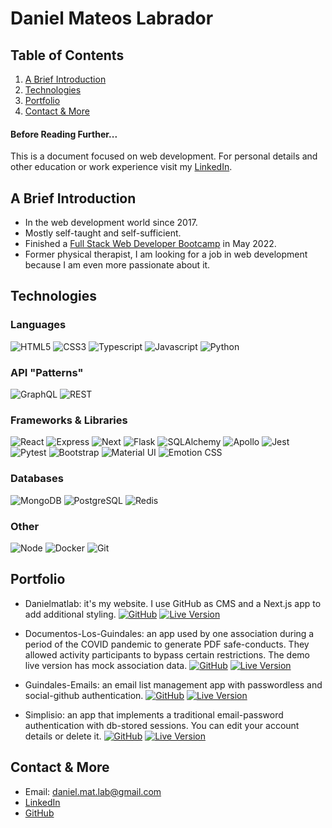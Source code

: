 # Daniel Mateos Labrador

<article>

## Table of Contents

1. [A Brief Introduction](#introduction)
2. [Technologies](#tech)
3. [Portfolio](#Portfolio)
4. [Contact & More](#contact)

</article>

<article>

#### Before Reading Further...

This is a document focused on web development. For personal details and other education or
work experience visit my <a href="https://www.linkedin.com/in/danielmateoslab/" target="_blank">LinkedIn</a>.

</article>

<article>
<a name="introduction"></a>

## A Brief Introduction

- In the web development world since 2017.
- Mostly self-taught and self-sufficient.
- Finished a <a href="https://4geeksacademy.com/us/coding-bootcamps/part-time-full-stack-developer" target="_blank">Full Stack Web Developer Bootcamp</a> in May 2022.
- Former physical therapist, I am looking for a job in web development because I am even more passionate about it.

</article>

<article>
<a name="tech"></a>

## Technologies

### Languages

![HTML5](https://img.shields.io/badge/-HTML5-333333?style=flat-square&logo=HTML5 "HTML5")
![CSS3](https://img.shields.io/badge/-CSS3-333333?style=flat-square&logo=CSS3&logoColor=1572B6 "CSS3")
![Typescript](https://img.shields.io/badge/-Typescript-333333?style=flat-square&logo=Typescript "Typescript")
![Javascript](https://img.shields.io/badge/-Javascript-333333?style=flat-square&logo=Javascript "Javascript")
![Python](https://img.shields.io/badge/-Python-333333?style=flat-square&logo=Python "Python")

### API "Patterns"

![GraphQL](https://img.shields.io/badge/-GraphQL-333333?style=flat-square&logo=GraphQL&logoColor=e10098 "GraphQL")
![REST](https://img.shields.io/badge/-REST-333333?style=flat-square& "REST")

### Frameworks & Libraries

![React](https://img.shields.io/badge/-React-333333?style=flat-square&logo=React "React")
![Express](https://img.shields.io/badge/-Express-333333?style=flat-square&logo=Express "Express")
![Next](https://img.shields.io/badge/-Next-333333?style=flat-square&logo=Next.js "Next")
![Flask](https://img.shields.io/badge/-Flask-333333?style=flat-square&logo=Flask "Flask")
![SQLAlchemy](https://img.shields.io/badge/-SQLAlchemy-333333?style=flat-square "SQLAlchemy")
![Apollo](https://img.shields.io/badge/-Apollo-333333?style=flat-square&logo=Apollographql "Apollo")
![Jest](https://img.shields.io/badge/-Jest-333333?style=flat-square&logo=Jest&logoColor=C21325 "Jest")
![Pytest](https://img.shields.io/badge/-Pytest-333333?style=flat-square&logo=Pytest "Pytest")
![Bootstrap](https://img.shields.io/badge/-Bootstrap-333333?style=flat-square&logo=Bootstrap "Bootstrap")
![Material UI](https://img.shields.io/badge/-Material_UI-333333?style=flat-square&logo=MUI&logoColor=007FFF "Material UI")
![Emotion CSS](https://img.shields.io/badge/-Emotion_CSS-333333?style=flat-square&logo=Emotion.css "Emotion CSS")

### Databases

![MongoDB](https://img.shields.io/badge/-MongoDB-333333?style=flat-square&logo=MongoDB "MongoDB")
![PostgreSQL](https://img.shields.io/badge/-PostgreSQL-333333?style=flat-square&logo=PostgreSQL "PostgreSQL")
![Redis](https://img.shields.io/badge/-Redis-333333?style=flat-square&logo=Redis "Redis")

### Other

![Node](https://img.shields.io/badge/-Node-333333?style=flat-square&logo=Node.js "Node")
![Docker](https://img.shields.io/badge/-Docker-333333?style=flat-square&logo=Docker "Docker")
![Git](https://img.shields.io/badge/-Git-333333?style=flat-square&logo=Git "Git")

</article>

<article>

## <a name="Portfolio"></a> Portfolio

- Danielmatlab: it's my website. I use GitHub as CMS and a Next.js app to add additional styling.
  <a href="https://github.com/danielmateoslab/danielmatlab" target="_blank">![GitHub](https://img.shields.io/badge/-GitHub-333333?style=flat-square&logo=github)</a>
  <a href="https://danielmatlab.com/" target="_blank">![Live Version](https://img.shields.io/badge/-Live_Version-333333?style=flat-square&logo=google-chrome)</a>

- Documentos-Los-Guindales: an app used by one association during a period of the COVID pandemic to generate PDF safe-conducts. They allowed activity participants to bypass certain restrictions. The demo live version has mock association data.
  <a href="https://github.com/danielmateoslab/documentos-los-guindales" target="_blank">![GitHub](https://img.shields.io/badge/-GitHub-333333?style=flat-square&logo=github)</a>
  <a href="https://documentos-los-guindales.danielmatlab.com/" target="_blank">![Live Version](https://img.shields.io/badge/-Live_Version-333333?style=flat-square&logo=google-chrome)</a>

- Guindales-Emails: an email list management app with passwordless and social-github authentication.
  <a href="https://github.com/danielmateoslab/guindales-emails" target="_blank">![GitHub](https://img.shields.io/badge/-GitHub-333333?style=flat-square&logo=github)</a>
  <a href="https://email-list.danielmatlab.com/" target="_blank">![Live Version](https://img.shields.io/badge/-Live_Version-333333?style=flat-square&logo=google-chrome)</a>

- Simplisio: an app that implements a traditional email-password authentication with db-stored sessions. You can edit your account details or delete it.
  <a href="https://github.com/danielmateoslab/simplisio" target="_blank">![GitHub](https://img.shields.io/badge/-GitHub-333333?style=flat-square&logo=github)</a>
  <a href="https://simplisio.danielmatlab.com/" target="_blank">![Live Version](https://img.shields.io/badge/-Live_Version-333333?style=flat-square&logo=google-chrome)</a>

</article>

<article>
<a name="contact"></a>

## Contact & More

- Email: <a href="mailto:daniel.mat.lab@gmail.com" target="_blank">daniel.mat.lab@gmail.com</a>
- <a href="https://www.linkedin.com/in/danielmateoslab/" target="_blank">LinkedIn</a>
- <a href="https://github.com/DanielMateosLab" target="_blank">GitHub</a>

</article>

